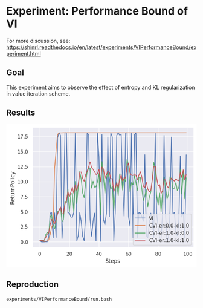 # Experiment: Performance Bound of VI

For more discussion, see: 
https://shinrl.readthedocs.io/en/latest/experiments/VIPerformanceBound/experiment.html

## Goal 

This experiment aims to observe the effect of entropy and KL regularization in value iteration scheme.

## Results

![performance](Performance.png)

## Reproduction 

```bash
experiments/VIPerformanceBound/run.bash
```